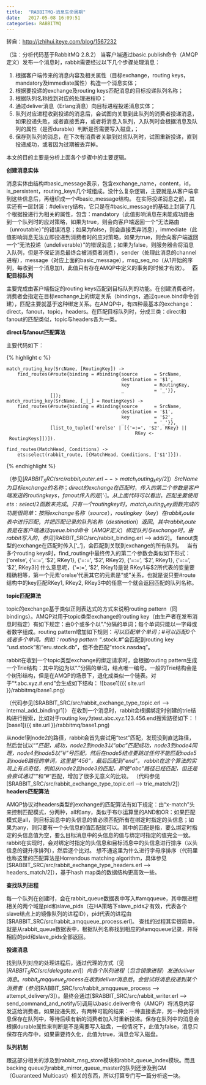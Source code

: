 ```yaml
---
title:  "RABBITMQ-消息生命周期"
date:   2017-05-08 16:09:51
categories: RABBITMQ
---
```


转自：http://jzhihui.iteye.com/blog/1567232

（注：分析代码基于RabbitMQ 2.8.2）
当客户端通过basic.publish命令（AMQP定义）发布一个消息时，rabbit需要经过以下几个步骤处理消息：
1) 根据客户端传来的消息内容及相关属性（目标exchange，routing keys，mandatory及immediate属性）构造一个消息实体；
2) 根据要投递的exchange及routing keys匹配消息的目标投递队列名称；
3) 根据队列名称找到对应的处理进程ID；
4) 通过deliver消息（Erlang消息）向目标进程投递消息实体；
5) 队列对应进程收到投递的消息后，会试图向关联到此队列的消费者投递消息，如果投递失败，或者直接丢弃，或者将消息入队列，入队列时会根据消息及队列的属性（是否durable）判断是否需要写入磁盘，；
6) 保存到队列的消息，在下次有消费者关联到对应队列时，试图重新投递，直到投递成功，或者因为过期被丢弃掉。

本文的目的主要是分析上面各个步骤中的主要逻辑。

**创建消息实体**

消息实体由结构#basic_message表示，包含exchange_name，content，id，is_persistent，routing_keys几个域组成。没什么复杂逻辑，主要就是从客户端拿到这些信息后，再组织成一个#basic_message结构。
在实际投递消息之前，其实还有一层封装：#delivery结构，它只是在#basic_message的基础上封装了几个根据投递行为相关的属性，包含：mandatory（此值影响消息在未能成功路由到一个队列时的应对策略，如果为true，则会向客户端返回一个“无法路由（unroutable）”的错误消息；如果为false，则会直接丢弃消息），immediate（此值影响消息无法立即投递到消费者时的应对策略，如果为true，则会向客户端返回一个“无法投递（undeliverable）”的错误消息；如果为false，则服务器会将消息入队列，但是不保证消息最终会被消费者消费），sender（处理此消息的channel进程），message（对应上面的basic_message），msg_seq_no（从1开始的序列，每收到一个消息加1，此值只有存在AMQP中定义的事务的时候才有效）。
 
**匹配目标队列**

主要完成由客户端指定的routing keys匹配到目标队列的功能。在创建消费者时，消费者会指定在目标exchange上的绑定关系（bindings，通过queue.bind命令创建），匹配主要就基于这种绑定关系。在AMQP中，有四种最基本的exchange：direct，fanout，topic，headers。在匹配目标队列时，分成三类：direct和fanout的匹配类似，topic与headers各为一类。

**direct与fanout匹配算法**

主要代码如下：

{% highlight c %}

	match_routing_key(SrcName, [RoutingKey]) ->  
	    find_routes(#route{binding = #binding{source      = SrcName,  
	                                          destination = '$1',  
	                                          key         = RoutingKey,  
	                                          _           = '_'}},  
	                []);  
	match_routing_key(SrcName, [_|_] = RoutingKeys) ->  
	    find_routes(#route{binding = #binding{source      = SrcName,  
	                                          destination = '$1',  
	                                          key         = '$2',  
	                                          _           = '_'}},  
	                [list_to_tuple(['orelse' | [{'=:=', '$2', RKey} ||  
	                                               RKey <- RoutingKeys]])]).  
	  
	find_routes(MatchHead, Conditions) ->  
	    ets:select(rabbit_route, [{MatchHead, Conditions, ['$1']}]).  
        
{% endhighlight %}

（参见[$RABBIT_SRC/src/rabbit_router.erl --> match_routing_key/2]）
SrcName为目标exchange的名称；direct的exchange在匹配时，传入的第二个参数是客户端发送的routing keys，fanout传入的是[‘_’]。
从上面代码可以看出，匹配主要使用ets:select/2函数来完成。只有一个routing key时，match_routing_key函数完成的功能很简单：按照exchange名称（source），routing key（key）在rabbit_route表中进行匹配，并把匹配记录的队列名称（destination）返回。其中rabbit_route表是在客户端通过queue.bind命令（AMQP定义）绑定队列与exchange时，由rabbit写入的，参见[$RABBIT_SRC/src/rabbit_binding.erl --> add/2]。
fanout类型的exchange在匹配时传入[‘_’]，会匹配到关联到exchange的所有队列。
 
当有多个routing keys时，find_routing中最终传入的第二个参数会类似如下形式：
[‘orelse’, {‘=:=’, ‘$2’, RKey1}, {‘=:=’, ‘$2’, RKey2}, {‘=:=’, ‘$2’, RKey1}, {‘=:=’, ‘$2’, RKey3}]
什么意思呢，{‘=:=’, ‘$2’, RKey1}是说 RKey1与$2所代表的变量要精确相等，第一个元素’orelse’代表其它的元素是“或”关系，也就是说只要#route结构中的key匹配RKey1, RKey2, RKey3中的任意一个就会返回匹配的队列名称。

**topic匹配算法**

topic的exchange基于类似正则表达式的方式来说明routing pattern（同bindings）。AMQP对用于topic类型exchange的routing key（由生产者在发布消息时指定）有如下规定：由0个或多个以”.”分隔的单词；每个单词只能以一字母或者数字组成。routing pattern增加如下规则：*可以匹配单个单词；#可以匹配0个或者多个单词。例如：routing pattern “*.stock.#”会匹配到routing key “usd.stock”和“eru.stock.db”，但不会匹配“stock.nasdaq”。

rabbit在收到一个topic类型exchange的绑定请求时，会根据routing pattern生成一个Trie结构：其中的边为以“.”分隔的单词，结点唯一编号。一般的Trie结构会是个树形结构，但是在AMQP的场景下，退化成类似一个链表。对于“*.abc.xyz.#.end”会生成如下结构：
![base1]({{ site.url }}/rabbitmq/base1.png)

（代码参见[$RABBIT_SRC/src/rabbit_exchange_type_topic.erl --> internal_add_binding/1]）
在收到一个消息时，rabbit会根据绑定时创建的trie结构进行搜索，比如对于routing key为test.abc.xyz.123.456.end搜索路径如下：
![base1]({{ site.url }}/rabbitmq/base1.png)

从node1到node2的路径，rabbit会首先尝试用“test”匹配，发现没到直达路径，然后尝试以“*”匹配，成功，node2到node3以“abc”匹配成功，node3到node4同理，node4到node5以“#”号匹配，然后在node5结点要跳过任何不能匹配node5到node6路径的单词，这里是“456”，最后匹配到“end”。
rabbit在这个算法的实现上有点奇怪，例如从node2到node3的匹配，即使“abc”路径已经匹配，但还是会尝试通过“*”和“#”匹配，增加了很多无意义的比较。
（代码参见[$RABBIT_SRC/src/rabbit_exchange_type_topic.erl --> trie_match/2]）
 
**headers匹配算法**

AMQP协议对headers类型的exchange的匹配算法有如下规定：由“x-match”头来控制匹配模式，分两种，all和any，类似于布尔运算里的AND和OR：如果匹配模式是all，则目标消息中的头信息的值必须匹配所有在绑定时指定的头信息；如果为any，则只要有一个头信息的值匹配就可以。其中的匹配是指，要么绑定时指定的头信息值为空，要么目标消息中的头信息的值与绑定时指定的值完全一致。
rabbit在实现时，会对绑定时指定的头信息和目标消息中的头信息进行排序（以头信息的键升序排列），然后逐个比对。
想不通这里为什么进行字母序排序（代码里也称这里的匹配算法是Horrendous matching algorithm，具体参见[$RABBIT_SRC/src/rabbit_exchange_type_headers.erl --> headers_match/2]），基于hash map类的数据结构更高效一些。

**查找队列进程**

每一个队列在创建时，会在rabbit_queue数据表中写入#amqqueue，其中跟进程相关的两个域是pid和slave_pids（在HA策略下slave_pids才有效，代表各个slave结点上的镜像队列的进程ID），pid代表的进程由[$RABBIT_SRC/src/rabbit_amqqueue_process.erl]。
查找的过程其实很简单，就是从rabbit_queue数据表中，根据队列名称找到相应的#amqqueue记录，并将相应的pid和slave_pids全部返回。

**投递消息**

找到队列对应的处理进程后，通过代理的方式（见[$RABBIT_SRC/src/delegate.erl]）向各个队列进程（包含镜像进程）发送deliver消息。rabbit_amqqueue_process在收到deliver消息后，会尝试将消息投递到某个消费者（参见[$RABBIT_SRC/src/rabbit_amqqueue_process --> attempt_delivery/3]）。最终会通过[$RABBIT_SRC/src/rabbit_writer.erl --> send_command_and_notify/5]调用以basic.deliver命令（AMQP）将消息内容发送给消费者。如果投递失败，有两种可能的结果：一种直接丢弃，另一种会将消息保存在队列中，等待后续有新的消费者加入时重新投递。保存在队列中的消息会根据durable属性来判断是不是需要写入磁盘，一般情况下，此值为false，消息只保存在内存中，如果需要持久化，此值为true，消息会写入磁盘。

**队列机制**

跟这部分相关的涉及到rabbit_msg_store模块和rabbit_queue_index模块。而且backing queue为rabbit_mirror_queue_master的队列还涉及到GM（Guaranteed Multicast）相关的东西，所以打算专门写一篇分析这一块。





